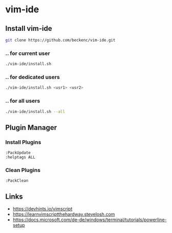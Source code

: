 # vim-ide

## Install vim-ide
```bash
git clone https://github.com/beckenc/vim-ide.git
```

### .. for current user
```bash
./vim-ide/install.sh
```

### .. for dedicated users
```bash
./vim-ide/install.sh <usr1> <usr2>
```

### .. for all users
```bash
./vim-ide/install.sh --all
```

## Plugin Manager

### Install Plugins
```vim
:PackUpdate
:helptags ALL
```

### Clean Plugins
```vim
:PackClean
```

## Links

* https://devhints.io/vimscript
* https://learnvimscriptthehardway.stevelosh.com
* https://docs.microsoft.com/de-de/windows/terminal/tutorials/powerline-setup

